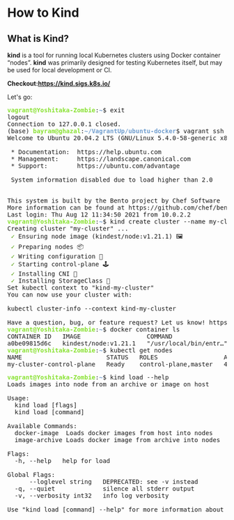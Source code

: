 # How to Kind

## What is Kind?

**kind** is a tool for running local Kubernetes clusters using Docker container “nodes”.
**kind** was primarily designed for testing Kubernetes itself, but may be used for local development or CI.

**Checkout:https://kind.sigs.k8s.io/**

Let's go:

<pre><font color="#8AE234"><b>vagrant@Yoshitaka-Zombie</b></font>:<font color="#729FCF"><b>~</b></font>$ exit
logout
Connection to 127.0.0.1 closed.
(base) <font color="#8AE234"><b>bayram@ghazal</b></font>:<font color="#729FCF"><b>~/VagrantUp/ubuntu-docker</b></font>$ vagrant ssh
Welcome to Ubuntu 20.04.2 LTS (GNU/Linux 5.4.0-58-generic x86_64)

 * Documentation:  https://help.ubuntu.com
 * Management:     https://landscape.canonical.com
 * Support:        https://ubuntu.com/advantage

 System information disabled due to load higher than 2.0


This system is built by the Bento project by Chef Software
More information can be found at https://github.com/chef/bento
Last login: Thu Aug 12 11:34:50 2021 from 10.0.2.2
<font color="#8AE234"><b>vagrant@Yoshitaka-Zombie</b></font>:<font color="#729FCF"><b>~</b></font>$ kind create cluster --name my-cluster
Creating cluster &quot;my-cluster&quot; ...
 <font color="#4E9A06">✓</font> Ensuring node image (kindest/node:v1.21.1) 🖼
 <font color="#4E9A06">✓</font> Preparing nodes 📦  
 <font color="#4E9A06">✓</font> Writing configuration 📜 
 <font color="#4E9A06">✓</font> Starting control-plane 🕹️ 
 <font color="#4E9A06">✓</font> Installing CNI 🔌 
 <font color="#4E9A06">✓</font> Installing StorageClass 💾 
Set kubectl context to &quot;kind-my-cluster&quot;
You can now use your cluster with:

kubectl cluster-info --context kind-my-cluster

Have a question, bug, or feature request? Let us know! https://kind.sigs.k8s.io/#community 🙂
<font color="#8AE234"><b>vagrant@Yoshitaka-Zombie</b></font>:<font color="#729FCF"><b>~</b></font>$ docker container ls
CONTAINER ID   IMAGE                  COMMAND                  CREATED              STATUS              PORTS                       NAMES
a0be09815d6c   kindest/node:v1.21.1   &quot;/usr/local/bin/entr…&quot;   About a minute ago   Up About a minute   127.0.0.1:41563-&gt;6443/tcp   my-cluster-control-plane
<font color="#8AE234"><b>vagrant@Yoshitaka-Zombie</b></font>:<font color="#729FCF"><b>~</b></font>$ kubectl get nodes
NAME                       STATUS   ROLES                  AGE   VERSION
my-cluster-control-plane   Ready    control-plane,master   47s   v1.21.1
</pre>

<pre><font color="#8AE234"><b>vagrant@Yoshitaka-Zombie</b></font>:<font color="#729FCF"><b>~</b></font>$ kind load --help
Loads images into node from an archive or image on host

Usage:
  kind load [flags]
  kind load [command]

Available Commands:
  docker-image  Loads docker images from host into nodes
  image-archive Loads docker image from archive into nodes

Flags:
  -h, --help   help for load

Global Flags:
      --loglevel string   DEPRECATED: see -v instead
  -q, --quiet             silence all stderr output
  -v, --verbosity int32   info log verbosity

Use &quot;kind load [command] --help&quot; for more information about a command.
</pre>

